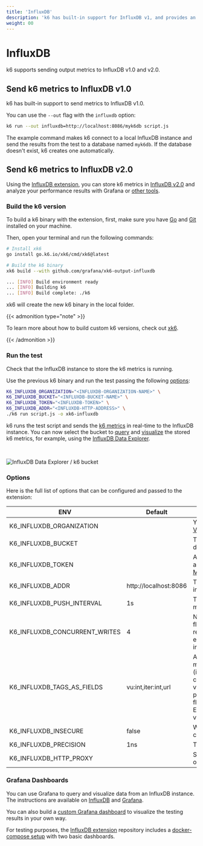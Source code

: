 ```yaml
---
title: 'InfluxDB'
description: 'k6 has built-in support for InfluxDB v1, and provides an output extension to store k6 metrics in InfluxDB v2. This document shows you how to configure this integration.'
weight: 00
---
```


# InfluxDB

k6 supports sending output metrics to InfluxDB v1.0 and v2.0.

## Send k6 metrics to InfluxDB v1.0

k6 has built-in support to send metrics to InfluxDB v1.0.

You can use the `--out` flag with the `influxdb` option:

```bash
k6 run --out influxdb=http://localhost:8086/myk6db script.js
```

The example command makes k6 connect to a local InfluxDB instance and send the results from the test to a database named `myk6db`. If the database doesn't exist, k6 creates one automatically.

## Send k6 metrics to InfluxDB v2.0

Using the [InfluxDB extension](https://github.com/grafana/xk6-output-influxdb), you can store k6 metrics in [InfluxDB v2.0](https://docs.influxdata.com/influxdb/v2.0/) and analyze your performance results with Grafana or [other tools](https://docs.influxdata.com/influxdb/cloud-serverless/query-data/tools/).

### Build the k6 version

To build a k6 binary with the extension, first, make sure you have [Go](https://golang.org/doc/install) and [Git](https://git-scm.com/) installed on your machine.

Then, open your terminal and run the following commands:

```bash
# Install xk6
go install go.k6.io/xk6/cmd/xk6@latest

# Build the k6 binary
xk6 build --with github.com/grafana/xk6-output-influxdb

... [INFO] Build environment ready
... [INFO] Building k6
... [INFO] Build complete: ./k6
```

xk6 will create the new k6 binary in the local folder.

{{< admonition type="note" >}}

To learn more about how to build custom k6 versions, check out [xk6](https://github.com/grafana/xk6).

{{< /admonition >}}

### Run the test

Check that the InfluxDB instance to store the k6 metrics is running.

Use the previous k6 binary and run the test passing the following [options](#options):

```bash
K6_INFLUXDB_ORGANIZATION="<INFLUXDB-ORGANIZATION-NAME>" \
K6_INFLUXDB_BUCKET="<INFLUXDB-BUCKET-NAME>" \
K6_INFLUXDB_TOKEN="<INFLUXDB-TOKEN>" \
K6_INFLUXDB_ADDR="<INFLUXDB-HTTP-ADDRESS>" \
./k6 run script.js -o xk6-influxdb
```

k6 runs the test script and sends the [k6 metrics](https://grafana.com/docs/k6/<K6_VERSION>/using-k6/metrics) in real-time to the InfluxDB instance. You can now select the bucket to [query](https://docs.influxdata.com/influxdb/v2.7/query-data/) and [visualize](https://docs.influxdata.com/influxdb/v2.7/visualize-data/) the stored k6 metrics, for example, using the [InfluxDB Data Explorer](https://docs.influxdata.com/influxdb/v2.7/query-data/execute-queries/data-explorer/).

<br/>

![InfluxDB Data Explorer / k6 bucket](/media/docs/k6-oss/influxdb-data-explorer-k6-bucket.png)

### Options

Here is the full list of options that can be configured and passed to the extension:

| ENV                           | Default               | Description                                                                                                                                                                                                                                                                                                         |
| ----------------------------- | --------------------- | ------------------------------------------------------------------------------------------------------------------------------------------------------------------------------------------------------------------------------------------------------------------------------------------------------------------- |
| K6_INFLUXDB_ORGANIZATION      |                       | Your InfluxDB organization name. [View organizations](https://docs.influxdata.com/influxdb/v2.7/organizations/).                                                                                                                                                                                                    |
| K6_INFLUXDB_BUCKET            |                       | The bucket name to store k6 metrics data. [Manage buckets](https://docs.influxdata.com/influxdb/v2.7/organizations/buckets/).                                                                                                                                                                                       |
| K6_INFLUXDB_TOKEN             |                       | An API token that provides authorized access to store data. [Manage API tokens](https://docs.influxdata.com/influxdb/v2.7/security/tokens/).                                                                                                                                                                        |
| K6_INFLUXDB_ADDR              | http://localhost:8086 | The address of the InfluxDB instance.                                                                                                                                                                                                                                                                               |
| K6_INFLUXDB_PUSH_INTERVAL     | 1s                    | The flush's frequency of the `k6` metrics.                                                                                                                                                                                                                                                                          |
| K6_INFLUXDB_CONCURRENT_WRITES | 4                     | Number of concurrent requests for flushing data. It is useful when a request takes more than the expected time (more than flush interval).                                                                                                                                                                          |
| K6_INFLUXDB_TAGS_AS_FIELDS    | vu:int,iter:int,url   | A comma-separated string to set `k6` metrics as non-indexable fields (instead of tags). An optional type can be specified using :type as in vu:int will make the field integer. The possible field types are int, bool, float and string, which is the default. Example: vu:int,iter:int,url:string,event_time:int. |
| K6_INFLUXDB_INSECURE          | false                 | When `true`, it will skip `https` certificate verification.                                                                                                                                                                                                                                                         |
| K6_INFLUXDB_PRECISION         | 1ns                   | The timestamp [Precision](https://docs.influxdata.com/influxdb/v2.7/reference/glossary/#precision).                                                                                                                                                                                                                 |
| K6_INFLUXDB_HTTP_PROXY        |                       | Sets an HTTP proxy for the InfluxDB output.                                                                                                                                                                                                                                                                         |

### Grafana Dashboards

You can use Grafana to query and visualize data from an InfluxDB instance. The instructions are available on [InfluxDB](https://docs.influxdata.com/influxdb/v2.7/tools/grafana/) and [Grafana](https://grafana.com/docs/grafana/latest/datasources/influxdb/).

You can also build a [custom Grafana dashboard](https://grafana.com/docs/k6/<K6_VERSION>/results-output/grafana-dashboards) to visualize the testing results in your own way.

For testing purposes, the [InfluxDB extension](https://github.com/grafana/xk6-output-influxdb) repository includes a [docker-compose setup](https://github.com/grafana/xk6-output-influxdb#docker-compose) with two basic dashboards.
